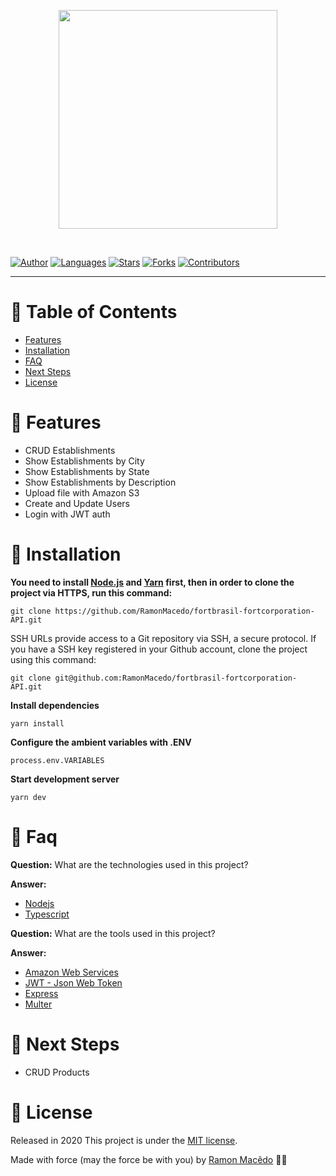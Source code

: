 <p align="center">
   <img src="https://i.ibb.co/3Tt063w/animetaku-logo2.png" width="350"/>
</p>

<br />

[![Author](https://img.shields.io/badge/author-RamonMacedo-121210?style=flat-square)](https://github.com/RamonMacedo)
[![Languages](https://img.shields.io/github/languages/count/RamonMacedo/fortbrasil-fortcorporation-API?color=%23121210&style=flat-square)](#)
[![Stars](https://img.shields.io/github/stars/RamonMacedo/fortbrasil-fortcorporation-API?color=121210&style=flat-square)](https://github.com/RamonMacedo/fortbrasil-fortcorporation-API/stargazers)
[![Forks](https://img.shields.io/github/forks/RamonMacedo/fortbrasil-fortcorporation-API?color=%23121210&style=flat-square)](https://github.com/RamonMacedo/fortbrasil-fortcorporation-API/network/members)
[![Contributors](https://img.shields.io/github/contributors/RamonMacedo/fortbrasil-fortcorporation-API?color=121210&style=flat-square)](https://github.com/RamonMacedo/fortbrasil-fortcorporation-API/graphs/contributors)

---

# :pushpin: Table of Contents

* [Features](#rocket-features)
* [Installation](#construction_worker-installation)
* [FAQ](#postbox-faq)
* [Next Steps](#construction-next-steps)
* [License](#closed_book-license)

# :rocket: Features

* CRUD Establishments
* Show Establishments by City
* Show Establishments by State
* Show Establishments by Description
* Upload file with Amazon S3 
* Create and Update Users
* Login with JWT auth

# :construction_worker: Installation

**You need to install [Node.js](https://nodejs.org/en/download/) and [Yarn](https://yarnpkg.com/) first, then in order to clone the project via HTTPS, run this command:**

```
git clone https://github.com/RamonMacedo/fortbrasil-fortcorporation-API.git
```

SSH URLs provide access to a Git repository via SSH, a secure protocol. If you have a SSH key registered in your Github account, clone the project using this command:

```
git clone git@github.com:RamonMacedo/fortbrasil-fortcorporation-API.git
```

**Install dependencies**

```
yarn install
```

**Configure the ambient variables with .ENV**

```
process.env.VARIABLES
```

**Start development server**

```
yarn dev
```

# :postbox: Faq

**Question:** What are the technologies used in this project?

**Answer:**

* [Nodejs](https://nodejs.org/en/)
* [Typescript](https://www.typescriptlang.org)

**Question:** What are the tools used in this project?

**Answer:**
* [Amazon Web Services](https://aws.amazon.com)
* [JWT - Json Web Token](https://jwt.io/)
* [Express](https://expressjs.com/)
* [Multer](https://github.com/expressjs/multer#readme)

# :construction: Next Steps

* CRUD Products

# :closed_book: License

Released in 2020
This project is under the [MIT license](https://github.com/RamonMacedo/fortbrasil-fortcorporation-API/master/LICENSE).

Made with force (may the force be with you) by [Ramon Macêdo](https://github.com/RamonMacedo) 🖤🚀
